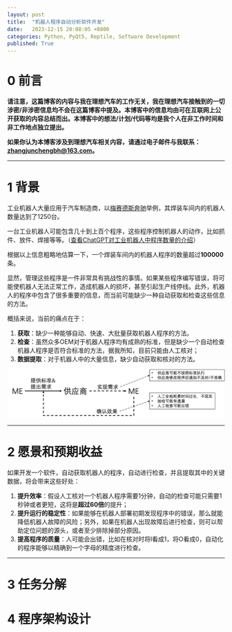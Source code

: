 ```yaml
---
layout: post
title:  "机器人程序自动分析软件开发"
date:   2023-12-15 20:08:05 +0800
categories: Python, PyQt5, Reptile, Software Development
published: True
---
```


# 0 前言

**请注意，这篇博客的内容与我在理想汽车的工作无关，我在理想汽车接触到的一切涉密/非涉密信息均不会在这篇博客中提及。本博客中的信息均由可在互联网上公开获取的内容总结而出。本博客中的想法/计划/代码等均是我个人在非工作时间和非工作地点独立提出。**

**如果你认为本博客涉及到理想汽车相关内容，请通过电子邮件与我联系：zhangjunchengbh@163.com。**

---

# 1 背景

工业机器人大量应用于汽车制造商，以[梅赛德斯奔驰](https://mbusi.com/factory/body-shop)举例，其焊装车间内的机器人数量达到了1250台。

一台工业机器人可能包含几十到上百个程序，这些程序控制机器人的动作，比如抓件、放件、焊接等等。（[查看ChatGPT对工业机器人中程序数量的介绍](https://chat.openai.com/share/0c1c1c04-a5e2-49d2-b5cb-e048cb25345e)）

根据以上信息粗略地估算一下，一个焊装车间内的机器人程序的数量超过**100000**条。

显然，管理这些程序是一件非常具有挑战性的事情。如果某些程序编写错误，将可能使机器人无法正常工作，造成机器人的损坏，甚至引起生产线停线。此外，机器人的程序中包含了很多重要的信息，而当前可能缺少一种自动获取和检查这些信息的方法。

概括来说，当前的痛点在于：
1. **获取**：缺少一种能够自动、快速、大批量获取机器人程序的方法。
2. **检查**：虽然众多OEM对于机器人程序均有成熟的标准，但是缺少一个自动检查机器人程序是否符合标准的方法，据我所知，目前只能由人工核对；
3. **数据提取**：对于机器人中的大量信息，缺少自动获取和核对的方法。

![Pic](pictures/RobotProgram_Background.png)

---

# 2 愿景和预期收益

如果开发一个软件，自动获取机器人的程序，自动进行检查，并且提取其中的关键数据，将会带来这些好处：
1. **提升效率**：假设人工核对一个机器人程序需要1分钟，自动的检查可能只需要1秒钟或者更短，这将是**超过60倍**的提升；
2. **提升运行的稳定性**：如果能够在机器人部署初期发现程序中的错误，那么就能降低机器人故障的风险；另外，如果在机器人出现故障后进行检查，则可以帮助定位问题的源头，或者至少排除掉部分原因。
3. **提高程序的质量**：人可能会出错，比如在核对时将I看成1，将O看成0，自动化的程序能够以精确到一个字母的精度进行检查。

---

# 3 任务分解


# 4 程序架构设计